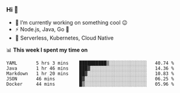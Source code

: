 ### Hi 👋

<!--
**nodejh/nodejh** is a ✨ _special_ ✨ repository because its `README.md` (this file) appears on your GitHub profile.

Here are some ideas to get you started:

- 🔭 I’m currently working on ...
- 🌱 I’m currently learning ...
- 👯 I’m looking to collaborate on ...
- 🤔 I’m looking for help with ...
- 💬 Ask me about ...
- 📫 How to reach me: ...
- 😄 Pronouns: ...
- ⚡ Fun fact: ...
-->

- 🔭 I’m currently working on something cool :wink:
- ⚡ Node.js, Java, Go :thought_balloon:
- 🤖 Serverless, Kubernetes, Cloud Native

📊 **This week I spent my time on**

<!--START_SECTION:waka-->
```text
YAML       5 hrs 3 mins    ██████████▒░░░░░░░░░░░░░░   40.74 % 
Java       1 hr 46 mins    ███▓░░░░░░░░░░░░░░░░░░░░░   14.36 % 
Markdown   1 hr 20 mins    ██▓░░░░░░░░░░░░░░░░░░░░░░   10.83 % 
JSON       46 mins         █▓░░░░░░░░░░░░░░░░░░░░░░░   06.25 % 
Docker     44 mins         █▒░░░░░░░░░░░░░░░░░░░░░░░   05.96 % 
```
<!--END_SECTION:waka-->


<!--
:traffic_light: **Visitors**

![visitors](https://visitor-badge.glitch.me/badge?page_id=nodejh.nodejh)
-->
